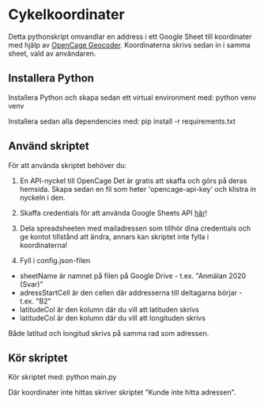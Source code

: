 # Cykelkoordinater
Detta pythonskript omvandlar en address i ett Google Sheet till koordinater med hjälp av [OpenCage Geocoder](https://opencagedata.com/). Koordinaterna skrivs sedan in i samma sheet, vald av användaren.

## Installera Python
Installera Python och skapa sedan ett virtual environment med:
    python venv venv

Installera sedan alla dependencies med:
    pip install -r requirements.txt

## Använd skriptet
För att använda skriptet behöver du:
1. En API-nyckel till OpenCage
Det är gratis att skaffa och görs på deras hemsida. Skapa sedan en fil som heter 'opencage-api-key' och klistra in nyckeln i den.

2. Skaffa credentials för att använda Google Sheets API [här](https://developers.google.com/sheets/api/guides/authorizing)!

3. Dela spreadsheeten med mailadressen som tillhör dina credentials och ge kontot tillstånd att ändra, annars kan skriptet inte fylla i koordinaterna!

4. Fyll i config.json-filen
* sheetName är namnet på filen på Google Drive - t.ex. "Anmälan 2020 (Svar)"
* adressStartCell är den cellen där addresserna till deltagarna börjar - t.ex. "B2"
* latitudeCol är den kolumn där du vill att latituden skrivs
* latitudeCol är den kolumn där du vill att longituden skrivs

Både latitud och longitud skrivs på samma rad som adressen.

## Kör skriptet
Kör skriptet med:
    python main.py

Där koordinater inte hittas skriver skriptet "Kunde inte hitta adressen".



